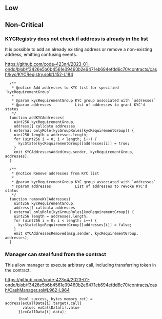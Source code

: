 ## Low

###

## Non-Critical

### KYCRegistry does not check if address is already in the list

It is possible to add an already existing address or remove a non-existing address, emitting confusing events.

https://github.com/code-423n4/2023-01-ondo/blob/f3426e5b6b4561e09460b2e6471eb694efdd6c70/contracts/cash/kyc/KYCRegistry.sol#L152-L184

```solidity
  /**
   * @notice Add addresses to KYC list for specified `kycRequirementGroup`
   *
   * @param kycRequirementGroup KYC group associated with `addresses`
   * @param addresses           List of addresses to grant KYC'd status
   */
  function addKYCAddresses(
    uint256 kycRequirementGroup,
    address[] calldata addresses
  ) external onlyRole(kycGroupRoles[kycRequirementGroup]) {
    uint256 length = addresses.length;
    for (uint256 i = 0; i < length; i++) {
      kycState[kycRequirementGroup][addresses[i]] = true;
    }
    emit KYCAddressesAdded(msg.sender, kycRequirementGroup, addresses);
  }

  /**
   * @notice Remove addresses from KYC list
   *
   * @param kycRequirementGroup KYC group associated with `addresses`
   * @param addresses           List of addresses to revoke KYC'd status
   */
  function removeKYCAddresses(
    uint256 kycRequirementGroup,
    address[] calldata addresses
  ) external onlyRole(kycGroupRoles[kycRequirementGroup]) {
    uint256 length = addresses.length;
    for (uint256 i = 0; i < length; i++) {
      kycState[kycRequirementGroup][addresses[i]] = false;
    }
    emit KYCAddressesRemoved(msg.sender, kycRequirementGroup, addresses);
  }
```

### Manager can steal fund from the contract

This allow manager to execute arbitrary call, including transferring token in the contract.

https://github.com/code-423n4/2023-01-ondo/blob/f3426e5b6b4561e09460b2e6471eb694efdd6c70/contracts/cash/CashManager.sol#L962-L964

```solidity
      (bool success, bytes memory ret) = address(exCallData[i].target).call{
        value: exCallData[i].value
      }(exCallData[i].data);
```